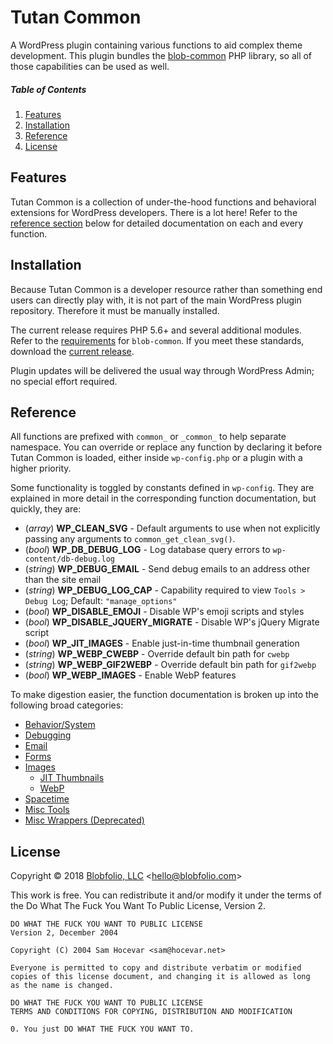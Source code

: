 # Tutan Common

A WordPress plugin containing various functions to aid complex theme development. This plugin bundles the [blob-common](https://github.com/Blobfolio/blob-common) PHP library, so all of those capabilities can be used as well.



##### Table of Contents

1. [Features](#features)
2. [Installation](#installation)
3. [Reference](#reference)
4. [License](#license)



## Features

Tutan Common is a collection of under-the-hood functions and behavioral extensions for WordPress developers. There is a lot here! Refer to the [reference section](#reference) below for detailed documentation on each and every function.



## Installation

Because Tutan Common is a developer resource rather than something end users can directly play with, it is not part of the main WordPress plugin repository. Therefore it must be manually installed.

The current release requires PHP 5.6+ and several additional modules. Refer to the [requirements](https://github.com/Blobfolio/blob-common#requirements) for `blob-common`. If you meet these standards, download the [current release](https://raw.githubusercontent.com/Blobfolio/blob-common/master/release/blob-common.zip).

Plugin updates will be delivered the usual way through WordPress Admin; no special effort required.



## Reference

All functions are prefixed with `common_` or `_common_` to help separate namespace. You can override or replace any function by declaring it before Tutan Common is loaded, either inside `wp-config.php` or a plugin with a higher priority.

Some functionality is toggled by constants defined in `wp-config`. They are explained in more detail in the corresponding function documentation, but quickly, they are:

 * (*array*) **WP_CLEAN_SVG** - Default arguments to use when not explicitly passing any arguments to `common_get_clean_svg()`.
 * (*bool*) **WP_DB_DEBUG_LOG** - Log database query errors to `wp-content/db-debug.log`
 * (*string*) **WP_DEBUG_EMAIL** - Send debug emails to an address other than the site email
 * (*string*) **WP_DEBUG_LOG_CAP** - Capability required to view `Tools > Debug Log`; Default: `"manage_options"`
 * (*bool*) **WP_DISABLE_EMOJI** - Disable WP's emoji scripts and styles
 * (*bool*) **WP_DISABLE_JQUERY_MIGRATE** - Disable WP's jQuery Migrate script
 * (*bool*) **WP_JIT_IMAGES** - Enable just-in-time thumbnail generation
 * (*string*) **WP_WEBP_CWEBP** - Override default bin path for `cwebp`
 * (*string*) **WP_WEBP_GIF2WEBP** - Override default bin path for `gif2webp`
 * (*bool*) **WP_WEBP_IMAGES** - Enable WebP features

To make digestion easier, the function documentation is broken up into the following broad categories:

 * [Behavior/System](https://github.com/Blobfolio/blob-common/blob/master/wp/docs/BEHAVIOR.md)
 * [Debugging](https://github.com/Blobfolio/blob-common/blob/master/wp/docs/DEBUG.md)
 * [Email](https://github.com/Blobfolio/blob-common/blob/master/wp/docs/EMAIL.md)
 * [Forms](https://github.com/Blobfolio/blob-common/blob/master/wp/docs/FORM.md)
 * [Images](https://github.com/Blobfolio/blob-common/blob/master/wp/docs/IMAGE.md)
   * [JIT Thumbnails](https://github.com/Blobfolio/blob-common/blob/master/wp/docs/JIT.md)
   * [WebP](https://github.com/Blobfolio/blob-common/blob/master/wp/docs/WEBP.md)
 * [Spacetime](https://github.com/Blobfolio/blob-common/blob/master/wp/docs/SPACETIME.md)
 * [Misc Tools](https://github.com/Blobfolio/blob-common/blob/master/wp/docs/TOOL.md)
 * [Misc Wrappers (Deprecated)](https://github.com/Blobfolio/blob-common/blob/master/wp/docs/DEPRECATED.md)



## License

Copyright © 2018 [Blobfolio, LLC](https://blobfolio.com) &lt;hello@blobfolio.com&gt;

This work is free. You can redistribute it and/or modify it under the terms of the Do What The Fuck You Want To Public License, Version 2.

    DO WHAT THE FUCK YOU WANT TO PUBLIC LICENSE
    Version 2, December 2004
    
    Copyright (C) 2004 Sam Hocevar <sam@hocevar.net>
    
    Everyone is permitted to copy and distribute verbatim or modified
    copies of this license document, and changing it is allowed as long
    as the name is changed.
    
    DO WHAT THE FUCK YOU WANT TO PUBLIC LICENSE
    TERMS AND CONDITIONS FOR COPYING, DISTRIBUTION AND MODIFICATION
    
    0. You just DO WHAT THE FUCK YOU WANT TO.